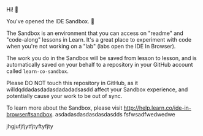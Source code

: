 Hi! 👋

You've opened the IDE Sandbox. 🎉

The Sandbox is an environment that you can access on "readme" and "code-along" lessons in Learn. It's a great place to experiment with code when you're not working on a "lab" (labs open the IDE In Browser).

The work you do in the Sandbox will be saved from lesson to lesson, and is automatically saved on your behalf to a repository in your GitHub account called `learn-co-sandbox`.

Please DO NOT touch this repository in GitHub, as it willdqddadasdadasdadadadsasdd affect your Sandbox experience, and potentially cause your work to be out of sync.

To learn more about the Sandbox, please visit http://help.learn.co/ide-in-browser#sandbox.
asdadasdasdasdasdasdds
fsfwsadfwedwedwe

jhgjufjfjytfjtyftyfjty




